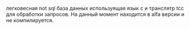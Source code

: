 легковесная not sql база данных используящая язык c и транслятр tcc для обработки запросов.
На данный момент находится в alfa версии и не компилируется.
